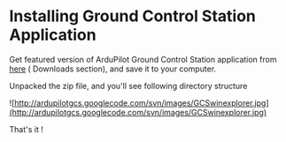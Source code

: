# Installing Ground Control Station Application #

Get featured version of ArduPilot Ground Control Station application from [here](http://code.google.com/p/ardupilotgcs/downloads/list) ( Downloads section), and save it to your computer.

Unpacked the zip file, and you'll see following directory structure

![http://ardupilotgcs.googlecode.com/svn/images/GCSwinexplorer.jpg](http://ardupilotgcs.googlecode.com/svn/images/GCSwinexplorer.jpg)

That's it !